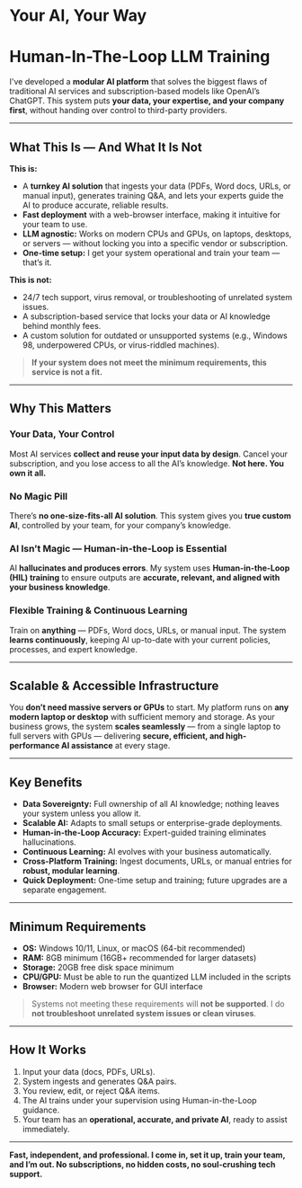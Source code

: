 # Your AI, Your Way
# Human-In-The-Loop LLM Training

I've developed a **modular AI platform** that solves the biggest flaws of traditional AI services and subscription-based models like OpenAI’s ChatGPT. This system puts **your data, your expertise, and your company first**, without handing over control to third-party providers.

---

## What This Is — And What It Is Not

**This is:**  
- A **turnkey AI solution** that ingests your data (PDFs, Word docs, URLs, or manual input), generates training Q&A, and lets your experts guide the AI to produce accurate, reliable results.  
- **Fast deployment** with a web-browser interface, making it intuitive for your team to use.  
- **LLM agnostic:** Works on modern CPUs and GPUs, on laptops, desktops, or servers — without locking you into a specific vendor or subscription.  
- **One-time setup:** I get your system operational and train your team — that’s it.  

**This is not:**  
- 24/7 tech support, virus removal, or troubleshooting of unrelated system issues.  
- A subscription-based service that locks your data or AI knowledge behind monthly fees.  
- A custom solution for outdated or unsupported systems (e.g., Windows 98, underpowered CPUs, or virus-riddled machines).  

> **If your system does not meet the minimum requirements, this service is not a fit.**  

---

## Why This Matters

### Your Data, Your Control
Most AI services **collect and reuse your input data by design**. Cancel your subscription, and you lose access to all the AI’s knowledge. **Not here. You own it all.**

### No Magic Pill
There’s **no one-size-fits-all AI solution**. This system gives you **true custom AI**, controlled by your team, for your company’s knowledge.

### AI Isn’t Magic — Human-in-the-Loop is Essential
AI **hallucinates and produces errors**. My system uses **Human-in-the-Loop (HIL) training** to ensure outputs are **accurate, relevant, and aligned with your business knowledge**.

### Flexible Training & Continuous Learning
Train on **anything** — PDFs, Word docs, URLs, or manual input. The system **learns continuously**, keeping AI up-to-date with your current policies, processes, and expert knowledge.

---

## Scalable & Accessible Infrastructure

You **don’t need massive servers or GPUs** to start. My platform runs on **any modern laptop or desktop** with sufficient memory and storage. As your business grows, the system **scales seamlessly** — from a single laptop to full servers with GPUs — delivering **secure, efficient, and high-performance AI assistance** at every stage.

---

## Key Benefits

- **Data Sovereignty:** Full ownership of all AI knowledge; nothing leaves your system unless you allow it.  
- **Scalable AI:** Adapts to small setups or enterprise-grade deployments.  
- **Human-in-the-Loop Accuracy:** Expert-guided training eliminates hallucinations.  
- **Continuous Learning:** AI evolves with your business automatically.  
- **Cross-Platform Training:** Ingest documents, URLs, or manual entries for **robust, modular learning**.  
- **Quick Deployment:** One-time setup and training; future upgrades are a separate engagement.  

---

## Minimum Requirements

- **OS:** Windows 10/11, Linux, or macOS (64-bit recommended)  
- **RAM:** 8GB minimum (16GB+ recommended for larger datasets)  
- **Storage:** 20GB free disk space minimum  
- **CPU/GPU:** Must be able to run the quantized LLM included in the scripts  
- **Browser:** Modern web browser for GUI interface  

> Systems not meeting these requirements will **not be supported**. I do **not troubleshoot unrelated system issues or clean viruses**.  

---

## How It Works

1. Input your data (docs, PDFs, URLs).  
2. System ingests and generates Q&A pairs.  
3. You review, edit, or reject Q&A items.  
4. The AI trains under your supervision using Human-in-the-Loop guidance.  
5. Your team has an **operational, accurate, and private AI**, ready to assist immediately.

---

**Fast, independent, and professional. I come in, set it up, train your team, and I’m out. No subscriptions, no hidden costs, no soul-crushing tech support.**
